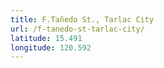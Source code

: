 ```yaml
---
title: F.Tañedo St., Tarlac City
url: /f-tanedo-st-tarlac-city/
latitude: 15.491
longitude: 120.592
---
```

